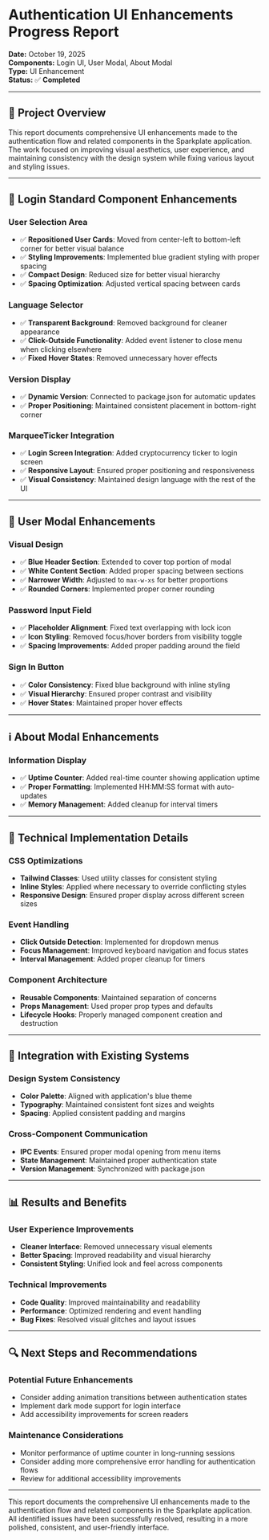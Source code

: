 # Authentication UI Enhancements Progress Report
**Date:** October 19, 2025  
**Components:** Login UI, User Modal, About Modal  
**Type:** UI Enhancement  
**Status:** ✅ **Completed**

---

## 🎯 **Project Overview**

This report documents comprehensive UI enhancements made to the authentication flow and related components in the Sparkplate application. The work focused on improving visual aesthetics, user experience, and maintaining consistency with the design system while fixing various layout and styling issues.

---

## 🔑 **Login Standard Component Enhancements**

### User Selection Area
- ✅ **Repositioned User Cards**: Moved from center-left to bottom-left corner for better visual balance
- ✅ **Styling Improvements**: Implemented blue gradient styling with proper spacing
- ✅ **Compact Design**: Reduced size for better visual hierarchy
- ✅ **Spacing Optimization**: Adjusted vertical spacing between cards

### Language Selector
- ✅ **Transparent Background**: Removed background for cleaner appearance
- ✅ **Click-Outside Functionality**: Added event listener to close menu when clicking elsewhere
- ✅ **Fixed Hover States**: Removed unnecessary hover effects

### Version Display
- ✅ **Dynamic Version**: Connected to package.json for automatic updates
- ✅ **Proper Positioning**: Maintained consistent placement in bottom-right corner

### MarqueeTicker Integration
- ✅ **Login Screen Integration**: Added cryptocurrency ticker to login screen
- ✅ **Responsive Layout**: Ensured proper positioning and responsiveness
- ✅ **Visual Consistency**: Maintained design language with the rest of the UI

---

## 🔐 **User Modal Enhancements**

### Visual Design
- ✅ **Blue Header Section**: Extended to cover top portion of modal
- ✅ **White Content Section**: Added proper spacing between sections
- ✅ **Narrower Width**: Adjusted to `max-w-xs` for better proportions
- ✅ **Rounded Corners**: Implemented proper corner rounding

### Password Input Field
- ✅ **Placeholder Alignment**: Fixed text overlapping with lock icon
- ✅ **Icon Styling**: Removed focus/hover borders from visibility toggle
- ✅ **Spacing Improvements**: Added proper padding around the field

### Sign In Button
- ✅ **Color Consistency**: Fixed blue background with inline styling
- ✅ **Visual Hierarchy**: Ensured proper contrast and visibility
- ✅ **Hover States**: Maintained proper hover effects

---

## ℹ️ **About Modal Enhancements**

### Information Display
- ✅ **Uptime Counter**: Added real-time counter showing application uptime
- ✅ **Proper Formatting**: Implemented HH:MM:SS format with auto-updates
- ✅ **Memory Management**: Added cleanup for interval timers

---

## 🧩 **Technical Implementation Details**

### CSS Optimizations
- **Tailwind Classes**: Used utility classes for consistent styling
- **Inline Styles**: Applied where necessary to override conflicting styles
- **Responsive Design**: Ensured proper display across different screen sizes

### Event Handling
- **Click Outside Detection**: Implemented for dropdown menus
- **Focus Management**: Improved keyboard navigation and focus states
- **Interval Management**: Added proper cleanup for timers

### Component Architecture
- **Reusable Components**: Maintained separation of concerns
- **Props Management**: Used proper prop types and defaults
- **Lifecycle Hooks**: Properly managed component creation and destruction

---

## 🔄 **Integration with Existing Systems**

### Design System Consistency
- **Color Palette**: Aligned with application's blue theme
- **Typography**: Maintained consistent font sizes and weights
- **Spacing**: Applied consistent padding and margins

### Cross-Component Communication
- **IPC Events**: Ensured proper modal opening from menu items
- **State Management**: Maintained proper authentication state
- **Version Management**: Synchronized with package.json

---

## 📊 **Results and Benefits**

### User Experience Improvements
- **Cleaner Interface**: Removed unnecessary visual elements
- **Better Spacing**: Improved readability and visual hierarchy
- **Consistent Styling**: Unified look and feel across components

### Technical Improvements
- **Code Quality**: Improved maintainability and readability
- **Performance**: Optimized rendering and event handling
- **Bug Fixes**: Resolved visual glitches and layout issues

---

## 🔍 **Next Steps and Recommendations**

### Potential Future Enhancements
- Consider adding animation transitions between authentication states
- Implement dark mode support for login interface
- Add accessibility improvements for screen readers

### Maintenance Considerations
- Monitor performance of uptime counter in long-running sessions
- Consider adding more comprehensive error handling for authentication flows
- Review for additional accessibility improvements

---

This report documents the comprehensive UI enhancements made to the authentication flow and related components in the Sparkplate application. All identified issues have been successfully resolved, resulting in a more polished, consistent, and user-friendly interface.
